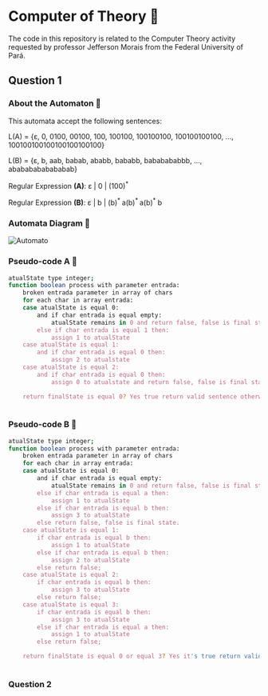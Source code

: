 # Computer of Theory 📝
The code in this repository is related to the Computer Theory activity requested by professor Jefferson Morais from the Federal University of Pará.

## Question 1
### About the Automaton 🤔
This automata accept the following sentences:

L(A) = {ε, 0, 0100, 00100, 100, 100100, 100100100, 100100100100, ..., 100100100100100100100100}

L(B) = {ε, b, aab, babab, ababb, bababb, bababababbb, ..., abababababababab}

Regular Expression **(A)**: ε | 0 | (100)<sup>*</sup>

Regular Expression **(B)**: ε | b | (b)<sup>* </sup>a(b)<sup>* </sup> a(b)<sup>*</sup> b


### Automata Diagram 🤔

![Automato](https://user-images.githubusercontent.com/32422863/277182612-fd216edc-4231-4e54-80c9-619cebffb0f6.png)


### Pseudo-code A 🤔

``` sh
atualState type integer;
function boolean process with parameter entrada:
    broken entrada parameter in array of chars
    for each char in array entrada:
    case atualState is equal 0:
        and if char entrada is equal empty:
            atualState remains in 0 and return false, false is final state;
        else if char entrada is equal 1 then:
            assign 1 to atualState
    case atualState is equal 1:
        and if char entrada is equal 0 then:
            assign 2 to atualstate
    case atualState is equal 2:
        and if char entrada is equal 0 then:
            assign 0 to atualstate and return false, false is final state;

    return finalState is equal 0? Yes true return valid sentence otherwise invalid;
    
```

### Pseudo-code B 🤔
``` sh
atualState type integer;
function boolean process with parameter entrada:
    broken entrada parameter in array of chars
    for each char in array entrada:
    case atualState is equal 0:
        and if char entrada is equal empty:
            atualState remains in 0 and return false, false is final state;
        else if char entrada is equal a then:
            assign 1 to atualState 
        else if char entrada is equal b then:
            assign 3 to atualState 
        else return false, false is final state.
    case atualState is equal 1:
        if char entrada is equal b then:
            assign 1 to atualState 
        else if char entrada is equal b then:
            assign 2 to atualState 
        else return false;
    case atualState is equal 2:
        if char entrada is equal b then:
            assign 3 to atualState 
        else return false;
    case atualState is equal 3:
        if char entrada is equal b then:
            assign 3 to atualState 
        else if char entrada is equal a then:
            assign 1 to atualState 
        else return false;  

    return finalState is equal 0 or equal 3? Yes it's true return valid sentence otherwise invalid;
    
```

### Question 2


